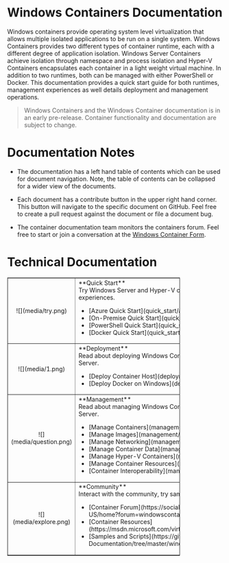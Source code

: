 # Windows Containers Documentation

Windows containers provide operating system level virtualization that allows multiple isolated applications to be run on a single system. Windows Containers provides two different types of container runtime, each with a different degree of application isolation. Windows Server Containers achieve isolation through namespace and process isolation and Hyper-V Containers encapsulates each container in a light weight virtual machine. In addition to two runtimes, both can be managed with either PowerShell or Docker. This documentation provides a quick start guide for both runtimes, management experiences as well details deployment and management operations.

> Windows Containers and the Windows Container documentation is in an early pre-release. Container functionality and documentation are subject to change.

# Documentation Notes

- The documentation has a left hand table of contents which can be used for document navigation. Note, the table of contents can be collapsed for a wider view of the documents.

- Each document has a contribute button in the upper right hand corner. This button will navigate to the specific document on GitHub. Feel free to create a pull request against the document or file a document bug.

- The container documentation team monitors the containers forum. Feel free to start or join a conversation at the [Windows Container Form]( https://social.msdn.microsoft.com/Forums/en-US/home?forum=windowscontainers).

# Technical Documentation

<table border="1" style="background-color:FFFFCC;border-collapse:collapse;border:1px solid FFCC00;color:000000;width:80%" cellpadding="25" cellspacing="5">
<tr>
<td ><center>![](media/try.png)</center></td>
<td>**Quick Start**<br />
Try Windows Server and Hyper-V containers with these guided quick start experiences.<br />
<ul>
<li>[Azure Quick Start](quick_start/azure_setup.md)
<li>[On-Premise Quick Start](quick_start/container_setup.md)
<li>[PowerShell Quick Start](quick_start/manage_powershell.md)
<li>[Docker Quick Start](quick_start/manage_docker.md)
</td>
</tr>
<tr>
<td ><center>![](media/1.png)</center></td>
<td>**Deployment**<br />
Read about deploying Windows Container in Windows Server 2016 and Nano Server.<br />
<ul>
<li>[Deploy Container Host](deployment/deployment.md)
<li>[Deploy Docker on Windows](deployment/docker_windows.md)
</td>
</tr>
<tr>
<td ><center>![](media/question.png)</center></td>
<td>**Management**<br />
Read about managing Windows Container in Windows Server 2016 and Nano Server.<br >
<ul>
<li>[Manage Containers](management/manage_containers.md)
<li>[Manage Images](management/manage_images.md)
<li>[Manage Networking](management/container_networking.md)
<li>[Manage Container Data](management/manage_data.md)
<li>[Manage Hyper-V Containers](management/hyperv_container.md)
<li>[Manage Container Resources](management/manage_resources.md)
<li>[Container Interoperability](management/hcs_powershell.md)
</td>
</tr>
<tr>
<td ><center>![](media/explore.png)</center></td>
<td>**Community**<br />
Interact with the community, try samples, and find additional resources.<br >
<ul>
<li>[Container Forum](https://social.msdn.microsoft.com/Forums/en-US/home?forum=windowscontainers)
<li>[Container Resources](https://msdn.microsoft.com/virtualization/community/community_overview)
<li>[Samples and Scripts](https://github.com/Microsoft/Virtualization-Documentation/tree/master/windows-server-container-samples)
</td>
</tr>
</table>